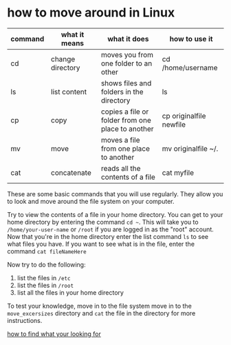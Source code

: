 how to move around in Linux
===========================

command  | what it means    | what it does                                    | how to use it
---------|------------------|-------------------------------------------------|--------------
cd       | change directory |moves you from one folder to an other            | cd /home/username
ls       | list content     |shows files and folders in the directory         | ls
cp       | copy             |copies a file or folder from one place to another| cp originalfile newfile
mv       | move             |moves a file from one place to another           | mv originalfile ~/.
cat      | concatenate      |reads all the contents of a file                 | cat myfile

These are some basic commands that you will use regularly. They allow you to look
and move around the file system on your computer.

Try to view the contents of a file in your home directory. You can get to your
home directory by entering the command `cd ~`. This will take you to
`/home/your-user-name` or `/root` if you are logged in as the "root" account. Now that you're in the
home directory enter the list command `ls` to see what files you have. If you
want to see what is in the file, enter the command `cat fileNameHere`

Now try to do the following:
  1. list the files in `/etc`
  2. list the files in `/root`
  3. list all the files in your home directory

To test your knowledge, move in to the file system move in to the
`move_excersizes` directory and `cat` the file in the directory for more
instructions.

[how to find what your looking for](2_find.md)
